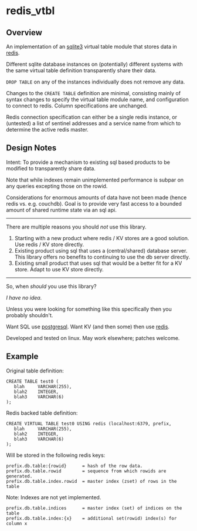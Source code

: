 redis_vtbl
==========

Overview
--------
An implementation of an [sqlite3](http://www.sqlite.org/) virtual table module that stores data in [redis](http://redis.io/).

Different sqlite database instances on (potentially) different systems with the same virtual table definition transparently share their data.

`DROP TABLE` on any of the instances individually does not remove any data.

Changes to the `CREATE TABLE` definition are minimal, consisting mainly of syntax changes to specify the virtual table module name, and configuration to connect to redis. Column specifications are unchanged.

Redis connection specification can either be a single redis instance, or (untested) a list of sentinel addresses and a service name from which to determine the active redis master.


Design Notes
------------
Intent: To provide a mechanism to existing sql based products to be modified to transparently share data.

Note that while indexes remain unimplemented performance is subpar on any queries excepting those on the rowid.

Considerations for enormous amounts of data have not been made (hence redis vs. e.g. couchdb). Goal is to provide very fast access to a bounded amount of shared runtime state via an sql api.

 * * *

There are multiple reasons you should _not_ use this library.

1. Starting with a new product where redis / KV stores are a good solution. Use redis / KV store directly.
2. Existing product using sql that uses a (central/shared) database server. This library offers no benefits to continuing to use the db server directly.
3. Existing small product that uses sql that would be a better fit for a KV store. Adapt to use KV store directly.

 * * *

So, when _should_ you use this library?

*I have no idea.*

Unless you were looking for something like this specifically then you probably shouldn't.

Want SQL use [postgresql](http://www.postgresql.org/).
Want KV (and then some) then use [redis](http://redis.io/).


Developed and tested on linux. May work elsewhere; patches welcome.

Example
-------

Original table definition:

    CREATE TABLE test0 (
       blah     VARCHAR(255),
       blah2    INTEGER,
       blah3    VARCHAR(6)
    );

Redis backed table definition:

    CREATE VIRTUAL TABLE test0 USING redis (localhost:6379, prefix,
       blah     VARCHAR(255),
       blah2    INTEGER,
       blah3    VARCHAR(6)
    );

Will be stored in the following redis keys:

    prefix.db.table:{rowid}      = hash of the row data.
    prefix.db.table.rowid        = sequence from which rowids are generated.
    prefix.db.table.index.rowid  = master index (zset) of rows in the table
    
Note: Indexes are not yet implemented.

    prefix.db.table.indices      = master index (set) of indices on the table
    prefix.db.table.index:{x}    = additional set(rowid) index(s) for column x

